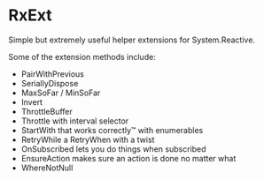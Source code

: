 # RxExt
Simple but extremely useful helper extensions for System.Reactive.

Some of the extension methods include:

- PairWithPrevious
- SeriallyDispose
- MaxSoFar / MinSoFar
- Invert
- ThrottleBuffer
- Throttle with interval selector
- StartWith that works correctly™ with enumerables
- RetryWhile a RetryWhen with a twist
- OnSubscribed lets you do things when subscribed
- EnsureAction makes sure an action is done no matter what
- WhereNotNull